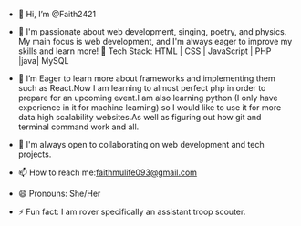 - 👋 Hi, I’m @Faith2421
- 👀 I'm passionate about web development, singing, poetry, and physics. My main focus is web development, and I'm always eager to improve my skills and learn more!
🚀 Tech Stack: HTML | CSS | JavaScript | PHP |java| MySQL  

- 🌱 I’m Eager to learn more about frameworks and implementing them such as React.Now I am learning to almost perfect php in order to prepare for an upcoming event.I am also learning python (I only have experience in it for machine learning) so I would like to use it  for more data high scalability websites.As well as figuring out how git and terminal command work and all.
- 💞️ I'm always open to collaborating on web development and tech projects.
- 📫 How to reach me:faithmulife093@gmail.com
- 😄 Pronouns: She/Her
- ⚡ Fun fact: I am rover specifically an assistant troop scouter. 

<!---
Faith2421/Faith2421 is a ✨ special ✨ repository because its `README.md` (this file) appears on your GitHub profile.
You can click the Preview link to take a look at your changes.
--->
